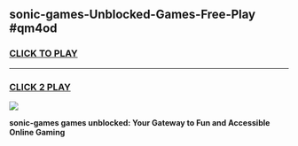 
## sonic-games-Unblocked-Games-Free-Play #qm4od
<h3>
<a href="https://us.freeplayer.one?title=sonic-games&ref=9M">CLICK TO PLAY</a></h3>
<hr>

<h3>
<a href="https://us.freeplayer.one?title=sonic-games&ref=9M">CLICK 2 PLAY</a>
  
</h3>

<a href="https://us.freeplayer.one?title=sonic-games&ref=9M"><img src="https://clearcache.store/games.png"></a>


**sonic-games games unblocked: Your Gateway to Fun and Accessible Online Gaming**
